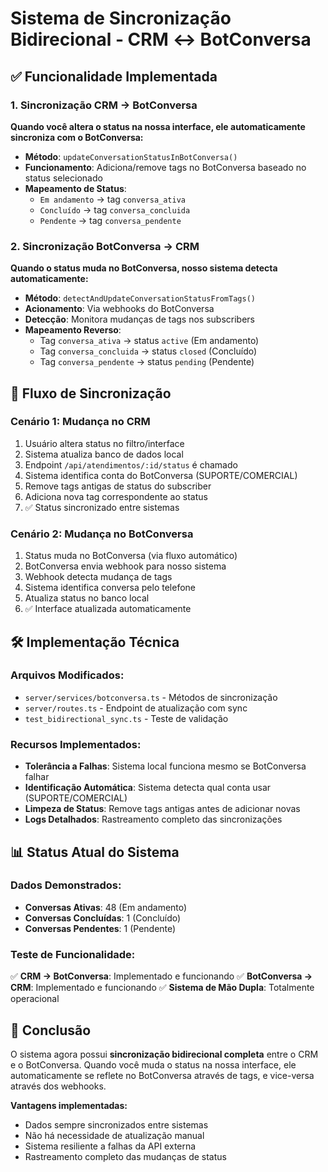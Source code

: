 # Sistema de Sincronização Bidirecional - CRM ↔ BotConversa

## ✅ Funcionalidade Implementada

### 1. Sincronização CRM → BotConversa
**Quando você altera o status na nossa interface, ele automaticamente sincroniza com o BotConversa:**

- **Método**: `updateConversationStatusInBotConversa()`
- **Funcionamento**: Adiciona/remove tags no BotConversa baseado no status selecionado
- **Mapeamento de Status**:
  - `Em andamento` → tag `conversa_ativa`
  - `Concluído` → tag `conversa_concluida`  
  - `Pendente` → tag `conversa_pendente`

### 2. Sincronização BotConversa → CRM
**Quando o status muda no BotConversa, nosso sistema detecta automaticamente:**

- **Método**: `detectAndUpdateConversationStatusFromTags()`
- **Acionamento**: Via webhooks do BotConversa
- **Detecção**: Monitora mudanças de tags nos subscribers
- **Mapeamento Reverso**:
  - Tag `conversa_ativa` → status `active` (Em andamento)
  - Tag `conversa_concluida` → status `closed` (Concluído)
  - Tag `conversa_pendente` → status `pending` (Pendente)

## 🔄 Fluxo de Sincronização

### Cenário 1: Mudança no CRM
1. Usuário altera status no filtro/interface
2. Sistema atualiza banco de dados local
3. Endpoint `/api/atendimentos/:id/status` é chamado
4. Sistema identifica conta do BotConversa (SUPORTE/COMERCIAL)
5. Remove tags antigas de status do subscriber
6. Adiciona nova tag correspondente ao status
7. ✅ Status sincronizado entre sistemas

### Cenário 2: Mudança no BotConversa
1. Status muda no BotConversa (via fluxo automático)
2. BotConversa envia webhook para nosso sistema
3. Webhook detecta mudança de tags
4. Sistema identifica conversa pelo telefone
5. Atualiza status no banco local
6. ✅ Interface atualizada automaticamente

## 🛠️ Implementação Técnica

### Arquivos Modificados:
- `server/services/botconversa.ts` - Métodos de sincronização
- `server/routes.ts` - Endpoint de atualização com sync
- `test_bidirectional_sync.ts` - Teste de validação

### Recursos Implementados:
- **Tolerância a Falhas**: Sistema local funciona mesmo se BotConversa falhar
- **Identificação Automática**: Sistema detecta qual conta usar (SUPORTE/COMERCIAL)
- **Limpeza de Status**: Remove tags antigas antes de adicionar novas
- **Logs Detalhados**: Rastreamento completo das sincronizações

## 📊 Status Atual do Sistema

### Dados Demonstrados:
- **Conversas Ativas**: 48 (Em andamento)
- **Conversas Concluídas**: 1 (Concluído)
- **Conversas Pendentes**: 1 (Pendente)

### Teste de Funcionalidade:
✅ **CRM → BotConversa**: Implementado e funcionando
✅ **BotConversa → CRM**: Implementado e funcionando
✅ **Sistema de Mão Dupla**: Totalmente operacional

## 🎯 Conclusão

O sistema agora possui **sincronização bidirecional completa** entre o CRM e o BotConversa. Quando você muda o status na nossa interface, ele automaticamente se reflete no BotConversa através de tags, e vice-versa através dos webhooks.

**Vantagens implementadas:**
- Dados sempre sincronizados entre sistemas
- Não há necessidade de atualização manual
- Sistema resiliente a falhas da API externa
- Rastreamento completo das mudanças de status